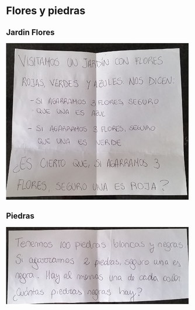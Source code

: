 Flores y piedras
================

Jardin Flores
-------------

![](jardin_flores.jpg)

Piedras
-------

![](piedras.jpg)

